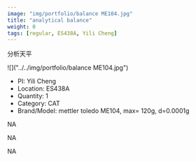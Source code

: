```yaml
---
image: "img/portfolio/balance ME104.jpg"
title: "analytical balance"
weight: 0
tags: [regular, ES438A, Yili Cheng]
---
```


分析天平

<!--more-->

![]("../../img/portfolio/balance ME104.jpg")

- PI: Yili Cheng
- Location: ES438A
- Quantity: 1
- Category: CAT
- Brand/Model: mettler toledo ME104, max= 120g, d=0.0001g

NA

NA

NA

